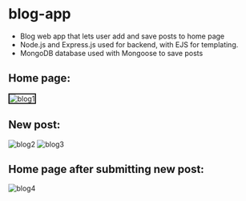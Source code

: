 # blog-app

<ul>
  <li>Blog web app that lets user add and save posts to home page</li>
  <li>Node.js and Express.js used for backend, with EJS for templating.</li>
  <li>MongoDB database used with Mongoose to save posts</li>
</ul>

<h2>Home page:</h2>
<img style="border: solid 2px" alt="blog1" src="https://user-images.githubusercontent.com/68671581/181605412-9fa74d65-be7f-457c-a1eb-a1d218b36c6d.png">
<h2>New post:</h2>
<img alt="blog2" src="https://user-images.githubusercontent.com/68671581/181606254-fed48ea1-7b5b-436e-95a4-388c31a32438.png">
<img alt="blog3" src="https://user-images.githubusercontent.com/68671581/181607701-33354494-1485-4b35-8cd2-fb6a3565f49f.png">
<h2>Home page after submitting new post:</h2>
<img alt="blog4" src="https://user-images.githubusercontent.com/68671581/181607960-08dd0c56-dc68-4d90-b66e-bd43089f34a8.png">
